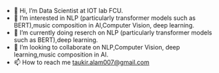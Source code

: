 - 👋 Hi, I’m Data Scientist at IOT lab FCU.
- 👀 I’m interested in NLP (particularly transformer models such as BERT),music composition in AI,Computer Vision, deep learning.
- 🌱 I’m currently doing reserch on NLP (particularly transformer models such as BERT),deep learning.  
- 💞️ I’m looking to collaborate on NLP,Computer Vision, deep learning,music composition in AI.
- 📫 How to reach me taukir.alam007@gmail.com 

<!---
taukiralam007/taukiralam007 is a ✨ special ✨ repository because its `README.md` (this file) appears on your GitHub profile.
You can click the Preview link to take a look at your changes.
--->
